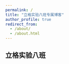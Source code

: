 ```yaml
---
permalink: /
title: "立格实验八班专属博客"
author_profile: true
redirect_from: 
  - /about/
  - /about.html
---
```


## 立格实验八班
